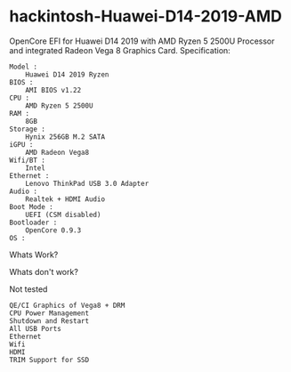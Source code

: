# hackintosh-Huawei-D14-2019-AMD
OpenCore EFI for Huawei D14 2019 with AMD Ryzen 5 2500U Processor and integrated Radeon Vega 8 Graphics Card.
Specification:

    Model : 
		Huawei D14 2019 Ryzen
    BIOS : 
		AMI BIOS v1.22
    CPU : 
		AMD Ryzen 5 2500U
    RAM : 
		8GB
    Storage : 
		Hynix 256GB M.2 SATA
    iGPU : 
		AMD Radeon Vega8 
    Wifi/BT : 
		Intel
    Ethernet : 
		Lenovo ThinkPad USB 3.0 Adapter
    Audio : 
		Realtek + HDMI Audio
    Boot Mode : 
		UEFI (CSM disabled)
    Bootloader : 
		OpenCore 0.9.3
    OS : 
		

Whats Work?
    

Whats don't work?
	

Not tested

  	QE/CI Graphics of Vega8 + DRM
	CPU Power Management
	Shutdown and Restart
	All USB Ports
	Ethernet
	Wifi
	HDMI
	TRIM Support for SSD
	

